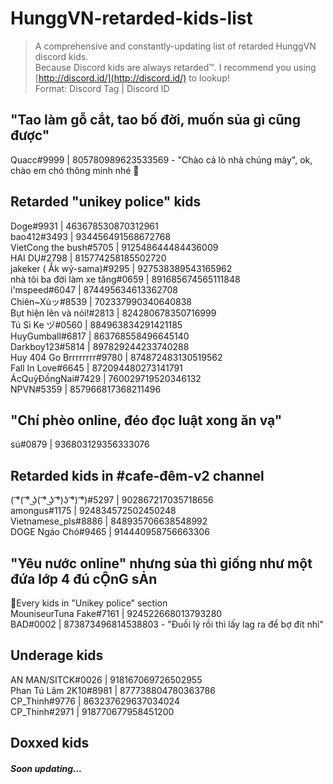 # HunggVN-retarded-kids-list

> A comprehensive and constantly-updating list of retarded HunggVN discord kids.  
> Because Discord kids are always retarded™.
> I recommend you using [http://discord.id/](http://discord.id/) to lookup!  
> Format: Discord Tag | Discord ID

## "Tao làm gỗ cắt, tao bố đời, muốn sủa gì cũng được"  
Quacc#9999 | 805780989623533569 - "Chào cả lò nhà chúng mày", ok, chào em chó thông minh nhé 👋


## Retarded "unikey police" kids
Doge#9931 | 463678530870312961  
bao412#3493 | 934456491568672768  
VietCong the bush#5705 | 912548644484436009  
HAI DỤ#2798 | 815774258185502720  
jakeker ( Ắk wỷ-sama)#9295 | 927538389543165962  
nhà tôi ba đời làm xe tăng#0659 | 891685674565111848  
i'mspeed#6047 | 874495634613362708  
Chiên~Xùッ#8539 | 702337990340640838   
Bụt hiện lên và nói!#2813 | 824280678350716999  
Tú Sì Ke ヅ#0560 | 884963834291421185  
HuyGumball#6817 | 863768558496645140  
Darkboy123#5814 | 897829244233740288  
Huy 404 Go Brrrrrrrr#9780 | 874872483130519562  
Fall In Love#6645 | 872094480273141791  
ÁcQuỷĐồngNai#7429 | 760029719520346132  
NPVN#5359 | 857966817368211496

## "Chí phèo online, đéo đọc luật xong ăn vạ"
sú#0879 | 936803129356333076

## Retarded kids in #cafe-đêm-v2 channel
( ͡°( ͡° ͜ʖ( ͡° ͜ʖ ͡°)ʖ ͡°) ͡°)#5297 | 902867217035718656  
amongus#1175 | 924834572502450248  
Vietnamese_pls#8886 | 848935706638548992  
DOGE Ngáo Chó#9465 | 914440958756663306

## "Yêu nước online" nhưng sủa thì giống như một đứa lớp 4 đú cỘnG sẢn
🔸Every kids in "Unikey police" section  
MouniseurTuna Fake#7161 | 924522668013793280  
BAD#0002 | 873873496814538803 - "Đuối lý rồi thì lấy lag ra để bợ đít nhỉ"

## Underage kids
AN MAN/SITCK#0026 | 918167069726502955  
Phan Tú Lâm 2K10#8981 | 877738804780363786  
CP_Thinh#9776 | 863237629637034024  
CP_Thinh#2971 | 918770677958451200

## Doxxed kids
##### Soon updating...
